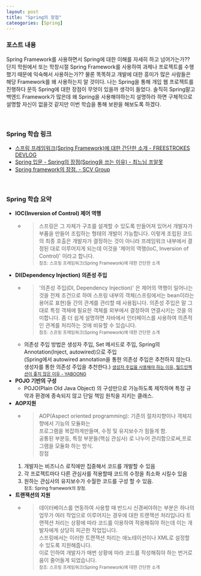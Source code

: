 ```yaml
---
layout: post
title: "Spring의 장점"
cateogories: [Spring]
---
```


### 포스트 내용

Spring Framework를 사용하면서 Spring에 대한 이해를 자세히 하고 넘어가는가?? 단지 학원에서 또는 학창시절 Spring Framework를 사용하여 과제나 프로젝트를 수행했기 때문에 익숙해서 사용하는가?? 물론 똑똑하고 개발에 대한 흥미가 많은 사람들은 해당 Framework를 왜 사용하는지 알 것이다. 나는 Spring을 통해 개입 웹 프로젝트를 진행하다 문득 Spring에 대한 장점이 무엇이 있을까 생각이 들었다. 솔직히 Spring말고 백엔드 Framework가 많은데 왜 Spring을 사용해야하는지 설명하라 하면 구체적으로 설명할 자신이 없을것 같지만 이번 학습을 통해 보완을 해보도록 하겠다.    
<br><br>

### Spring 학습 링크

- [스프링 프레임워크(Spring Framework)에 대한 간단한 소개 - FREESTROKES DEVLOG](https://freestrokes.tistory.com/79)
- [Spring 입문 - Spring의 장점(Spring을 쓰는 이유) - 최느님 프알못](https://csw7432.tistory.com/entry/Spring-입문-Spring의-장점)
- [Spring framework의 장점. - SCV Group](https://scvgroup.tistory.com/61)    
<br><br>

### Spring 학습 요약


- **IOC(Inversion of Control) 제어 역행**
  - >스프링은 그 자체가 구조를 설계할 수 있도록 만들어져 있어서 개발자가 부품을 만들어 조립하는 형태의 개발이 가능합니다. 이렇게 조립된 코드의 최종 호출은 개발자가 결정하는 것이 아니라 프레임워크 내부에서 결정된 대로 이루어지게 되는데 이것을 '제어의 역행(IoC, Inversion of Control)' 이라고 합니다.    
  <small>참조: 스프링 프레임워크(Spring Framework)에 대한 간단한 소개</small>
- **DI(Dependency Injection) 의존성 주입**
  - >'의존성 주입(DI, Dependency Injection)' 은 제어의 역행이 일어나는 것을 전제 조건으로 하여 스프링 내부의 객체(스프링에서는 bean이라는 용어로 표현)들 간의 관계를 관리할 때 사용됩니다. 의존성 주입은 말 그대로 특정 객체에 필요한 객체를 외부에서 결정하여 연결시키는 것을 의미합니다. 좀 더 쉽게 설명하면 자바에서 인터페이스를 사용하여 의존적인 관계를 처리하는 것에 비유할 수 있습니다.    
  <small>참조: 스프링 프레임워크(Spring Framework)에 대한 간단한 소개</small>
  - 의존성 주입 방법은 생성자 주입, Set 메서드로 주입, Spring의 Annotation(Inject, autowired)으로 주입    
  (Spring에서 autowired annotation을 통한 의존성 주입은 추천하지 않는다. 생성자를 통한 의존성 주입을 추천한다.) <small>[생성자 주입을 사용해야 하는 이유, 필드인젝션이 좋지 않은 이유 - YABOONG](https://yaboong.github.io/spring/2019/08/29/why-field-injection-is-bad/)</small>
- **POJO 기반의 구성**
  - POJO(Plain Old Java Object) 의 구성만으로 가능하도록 제작하며 특정 규약과 환경에 종속되지 않고 단일 책임 원칙을 지키는 클래스.
- **AOP지원**
  - >AOP(Aspect oriented programming): 기존의 절차지향이나 객체지향에서 기능의 모듈화는    
  프로그램을 복잡하게만들며, 수정 및 유지보수가 힘들게 함.    
  공통된 부분등, 특정 부분들(핵심 관심사) 로 나누어 관리함으로써,프로그램을 모듈화 하는 방식.    
  장점    
  1) 개발자는 비즈니스 로직에만 집중해서 코드를 개발할 수 있음    
  2) 각 프로젝트마다 다른 관심사를 적용할때 코드의 수정을 최소화 시킬수 있음    
  3) 원하는 관심사의 유지보수가 수월한 코드를 구성 할 수 있음.    
  <small>참조: Spring framework의 장점.</small>
- **트랜잭션의 지원**
  - >데이터베이스를 연동하여 사용할 때 반드시 신경써야하는 부분은 하나의 업무가 여러 작업으로 이루어지는 경우에 대한 트랜잭션 처리입니다
  트랜잭션 처리는 상황에 따라 코드를 이용하여 적용해줘야 하는데 이는 개발자에게 상당히 피곤한 작업입니다.    
  스프링에서는 이러한 트랜잭션 처리는 애노테이션이나 XML로 설정할 수 있도록 지원해줍니다.    
  이로 인하여 개발자가 매번 상황에 따라 코드를 작성해줘야 하는 번거로움이 줄어들게 되었습니다.    
  <small>참조: 스프링 프레임워크(Spring Framework)에 대한 간단한 소개</small>

